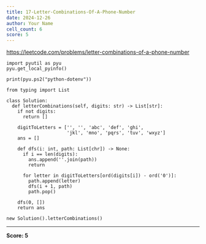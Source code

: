 ```yaml
---
title: 17-Letter-Combinations-Of-A-Phone-Number
date: 2024-12-26
author: Your Name
cell_count: 6
score: 5
---
```


https://leetcode.com/problems/letter-combinations-of-a-phone-number


```
import pyutil as pyu
pyu.get_local_pyinfo()
```


```
print(pyu.ps2("python-dotenv"))
```


```
from typing import List
```


```
class Solution:
  def letterCombinations(self, digits: str) -> List[str]:
    if not digits:
      return []

    digitToLetters = ['', '', 'abc', 'def', 'ghi',
                      'jkl', 'mno', 'pqrs', 'tuv', 'wxyz']
    ans = []

    def dfs(i: int, path: List[chr]) -> None:
      if i == len(digits):
        ans.append(''.join(path))
        return

      for letter in digitToLetters[ord(digits[i]) - ord('0')]:
        path.append(letter)
        dfs(i + 1, path)
        path.pop()

    dfs(0, [])
    return ans
```


```
new Solution().letterCombinations()
```


---
**Score: 5**